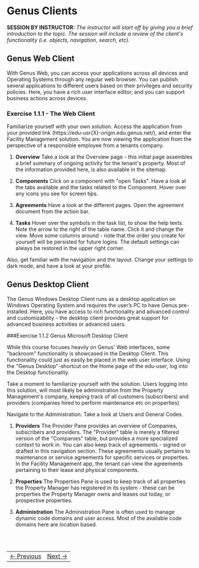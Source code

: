 # Genus Clients
**SESSION BY INSTRUCTOR:** *The instructor will start off by giving you a brief introduction to the topic. The session will include a review of the client's functionality (i.e. objects, navigation, search, etc).*

## Genus Web Client

With Genus Web, you can access your applications across all devices and Operating Systems through any regular web browser. You can publish several applications to different users based on their privileges and security policies. Here, you have a rich user interface editor, and you can support business actions across devices.  

### Exercise 1.1.1 - The Web Client
Familiarize yourself with your own solution. Access the application from your provided link (https://edu-usr{X}-origin.edu.genus.net/), and enter the Facility Management solution. You are now viewing the application from the perspective of a responsible employee from a tenants company.

1. **Overview**
Take a look at the Overview page - this initial page assembles a brief summary of ongoing activity for the tenant's property. Most of the information provided here, is also available in the sitemap.

2. **Components**
Click on a component with "open Tasks". Have a look at the tabs available and the tasks related to the Component. Hover over any icons you see for screen tips.

3. **Agreements**
Have a look at the different pages. Open the agreement document from the action bar.

4. **Tasks**
Hover over the symbols in the task list, to show the help texts. Note the arrow to the right of the table name. Click it and change the view.
Move some columns around - note that the order you create for yourself will be persisted for future logins. The default settings can always be restored in the upper right corner.


Also, get familiar with the navigation and the layout. Change your settings to dark mode, and have a look at your profile.


## Genus Desktop Client
The Genus Windows Desktop Client runs as a desktop application on Windows Operating System and requires the user’s PC to have Genus pre-installed. Here, you have access to rich functionality and advanced control and customizability - the desktop client provides great support for advanced business activities or advanced users.

###Exercise 1.1.2 Genus Microsoft Desktop Client

While this course focuses heavily on Genus' Web interfaces, some "backroom" functionality is showcased in the Desktop Client. This functionality could just as easily be placed in the web user interface.
Using the "Genus Desktop"-shortcut on the Home page of the edu-user, log into the Desktop functionality.

Take a moment to familiarize yourself with the solution. Users logging into this solution, will most likely be administration from the Property Management's company, keeping track of all customers (subscribers) and providers (companies hired to perform maintenance etc on properties)


Navigate to the Administration. Take a look at Users and General Codes.

1. **Providers**
The Provider Pane provides an overview of Companies, subscribers and providers. The "Provider" table is merely a filtered version of the "Companies" table, but provides a more specialized context to work in. You can also keep track of agreements - signed or drafted in this navigation section. These agreements usually pertains to maintenance or service agreements for specific services or properties. In the Facility Management app, the tenant can view the agreements pertaining to their lease and physical components.

2. **Properties**
The Properties Pane is used to keep track of all properties the Property Manager has registered in its system - these can be properties the Property Manager owns and leases out today, or prospective properties.

3. **Administration**
The Administration Pane is often used to manage dynamic code domains and user access. Most of the available code domains here are location based.


<br/>
<br/>



<table>
   <tr><td><a href="case-description-fs.md"><- Previous</a></td><td align="right"><a href="e1.2-genus-studio.md">Next -></a></td></tr>
</table>
